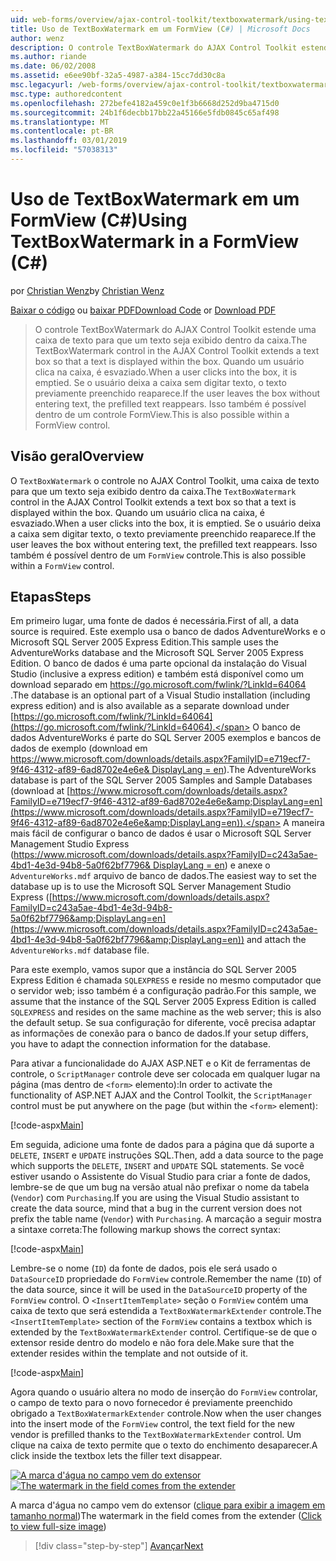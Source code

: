 ```yaml
---
uid: web-forms/overview/ajax-control-toolkit/textboxwatermark/using-textboxwatermark-in-a-formview-cs
title: Uso de TextBoxWatermark em um FormView (C#) | Microsoft Docs
author: wenz
description: O controle TextBoxWatermark do AJAX Control Toolkit estende uma caixa de texto para que um texto seja exibido dentro da caixa. Quando um usuário clica na caixa de-eu...
ms.author: riande
ms.date: 06/02/2008
ms.assetid: e6ee90bf-32a5-4987-a384-15cc7dd30c8a
msc.legacyurl: /web-forms/overview/ajax-control-toolkit/textboxwatermark/using-textboxwatermark-in-a-formview-cs
msc.type: authoredcontent
ms.openlocfilehash: 272befe4182a459c0e1f3b6668d252d9ba4715d0
ms.sourcegitcommit: 24b1f6decbb17bb22a45166e5fdb0845c65af498
ms.translationtype: MT
ms.contentlocale: pt-BR
ms.lasthandoff: 03/01/2019
ms.locfileid: "57038313"
---
```

<a name="using-textboxwatermark-in-a-formview-c"></a><span data-ttu-id="d23bf-104">Uso de TextBoxWatermark em um FormView (C#)</span><span class="sxs-lookup"><span data-stu-id="d23bf-104">Using TextBoxWatermark in a FormView (C#)</span></span>
====================
<span data-ttu-id="d23bf-105">por [Christian Wenz](https://github.com/wenz)</span><span class="sxs-lookup"><span data-stu-id="d23bf-105">by [Christian Wenz](https://github.com/wenz)</span></span>

<span data-ttu-id="d23bf-106">[Baixar o código](http://download.microsoft.com/download/9/3/f/93f8daea-bebd-4821-833b-95205389c7d0/TextBoxWatermark1.cs.zip) ou [baixar PDF](http://download.microsoft.com/download/b/6/a/b6ae89ee-df69-4c87-9bfb-ad1eb2b23373/textboxwatermark1CS.pdf)</span><span class="sxs-lookup"><span data-stu-id="d23bf-106">[Download Code](http://download.microsoft.com/download/9/3/f/93f8daea-bebd-4821-833b-95205389c7d0/TextBoxWatermark1.cs.zip) or [Download PDF](http://download.microsoft.com/download/b/6/a/b6ae89ee-df69-4c87-9bfb-ad1eb2b23373/textboxwatermark1CS.pdf)</span></span>

> <span data-ttu-id="d23bf-107">O controle TextBoxWatermark do AJAX Control Toolkit estende uma caixa de texto para que um texto seja exibido dentro da caixa.</span><span class="sxs-lookup"><span data-stu-id="d23bf-107">The TextBoxWatermark control in the AJAX Control Toolkit extends a text box so that a text is displayed within the box.</span></span> <span data-ttu-id="d23bf-108">Quando um usuário clica na caixa, é esvaziado.</span><span class="sxs-lookup"><span data-stu-id="d23bf-108">When a user clicks into the box, it is emptied.</span></span> <span data-ttu-id="d23bf-109">Se o usuário deixa a caixa sem digitar texto, o texto previamente preenchido reaparece.</span><span class="sxs-lookup"><span data-stu-id="d23bf-109">If the user leaves the box without entering text, the prefilled text reappears.</span></span> <span data-ttu-id="d23bf-110">Isso também é possível dentro de um controle FormView.</span><span class="sxs-lookup"><span data-stu-id="d23bf-110">This is also possible within a FormView control.</span></span>


## <a name="overview"></a><span data-ttu-id="d23bf-111">Visão geral</span><span class="sxs-lookup"><span data-stu-id="d23bf-111">Overview</span></span>

<span data-ttu-id="d23bf-112">O `TextBoxWatermark` o controle no AJAX Control Toolkit, uma caixa de texto para que um texto seja exibido dentro da caixa.</span><span class="sxs-lookup"><span data-stu-id="d23bf-112">The `TextBoxWatermark` control in the AJAX Control Toolkit extends a text box so that a text is displayed within the box.</span></span> <span data-ttu-id="d23bf-113">Quando um usuário clica na caixa, é esvaziado.</span><span class="sxs-lookup"><span data-stu-id="d23bf-113">When a user clicks into the box, it is emptied.</span></span> <span data-ttu-id="d23bf-114">Se o usuário deixa a caixa sem digitar texto, o texto previamente preenchido reaparece.</span><span class="sxs-lookup"><span data-stu-id="d23bf-114">If the user leaves the box without entering text, the prefilled text reappears.</span></span> <span data-ttu-id="d23bf-115">Isso também é possível dentro de um `FormView` controle.</span><span class="sxs-lookup"><span data-stu-id="d23bf-115">This is also possible within a `FormView` control.</span></span>

## <a name="steps"></a><span data-ttu-id="d23bf-116">Etapas</span><span class="sxs-lookup"><span data-stu-id="d23bf-116">Steps</span></span>

<span data-ttu-id="d23bf-117">Em primeiro lugar, uma fonte de dados é necessária.</span><span class="sxs-lookup"><span data-stu-id="d23bf-117">First of all, a data source is required.</span></span> <span data-ttu-id="d23bf-118">Este exemplo usa o banco de dados AdventureWorks e o Microsoft SQL Server 2005 Express Edition.</span><span class="sxs-lookup"><span data-stu-id="d23bf-118">This sample uses the AdventureWorks database and the Microsoft SQL Server 2005 Express Edition.</span></span> <span data-ttu-id="d23bf-119">O banco de dados é uma parte opcional da instalação do Visual Studio (inclusive a express edition) e também está disponível como um download separado em [ https://go.microsoft.com/fwlink/?LinkId=64064 ](https://go.microsoft.com/fwlink/?LinkId=64064).</span><span class="sxs-lookup"><span data-stu-id="d23bf-119">The database is an optional part of a Visual Studio installation (including express edition) and is also available as a separate download under [https://go.microsoft.com/fwlink/?LinkId=64064](https://go.microsoft.com/fwlink/?LinkId=64064).</span></span> <span data-ttu-id="d23bf-120">O banco de dados AdventureWorks é parte do SQL Server 2005 exemplos e bancos de dados de exemplo (download em [ https://www.microsoft.com/downloads/details.aspx?FamilyID=e719ecf7-9f46-4312-af89-6ad8702e4e6e&amp; DisplayLang = en](https://www.microsoft.com/downloads/details.aspx?FamilyID=e719ecf7-9f46-4312-af89-6ad8702e4e6e&amp;DisplayLang=en)).</span><span class="sxs-lookup"><span data-stu-id="d23bf-120">The AdventureWorks database is part of the SQL Server 2005 Samples and Sample Databases (download at [https://www.microsoft.com/downloads/details.aspx?FamilyID=e719ecf7-9f46-4312-af89-6ad8702e4e6e&amp;DisplayLang=en](https://www.microsoft.com/downloads/details.aspx?FamilyID=e719ecf7-9f46-4312-af89-6ad8702e4e6e&amp;DisplayLang=en)).</span></span> <span data-ttu-id="d23bf-121">A maneira mais fácil de configurar o banco de dados é usar o Microsoft SQL Server Management Studio Express ([https://www.microsoft.com/downloads/details.aspx?FamilyID=c243a5ae-4bd1-4e3d-94b8-5a0f62bf7796&amp; DisplayLang = en](https://www.microsoft.com/downloads/details.aspx?FamilyID=c243a5ae-4bd1-4e3d-94b8-5a0f62bf7796&amp;DisplayLang=en)) e anexe o `AdventureWorks.mdf` arquivo de banco de dados.</span><span class="sxs-lookup"><span data-stu-id="d23bf-121">The easiest way to set the database up is to use the Microsoft SQL Server Management Studio Express ([https://www.microsoft.com/downloads/details.aspx?FamilyID=c243a5ae-4bd1-4e3d-94b8-5a0f62bf7796&amp;DisplayLang=en](https://www.microsoft.com/downloads/details.aspx?FamilyID=c243a5ae-4bd1-4e3d-94b8-5a0f62bf7796&amp;DisplayLang=en)) and attach the `AdventureWorks.mdf` database file.</span></span>

<span data-ttu-id="d23bf-122">Para este exemplo, vamos supor que a instância do SQL Server 2005 Express Edition é chamada `SQLEXPRESS` e reside no mesmo computador que o servidor web; isso também é a configuração padrão.</span><span class="sxs-lookup"><span data-stu-id="d23bf-122">For this sample, we assume that the instance of the SQL Server 2005 Express Edition is called `SQLEXPRESS` and resides on the same machine as the web server; this is also the default setup.</span></span> <span data-ttu-id="d23bf-123">Se sua configuração for diferente, você precisa adaptar as informações de conexão para o banco de dados.</span><span class="sxs-lookup"><span data-stu-id="d23bf-123">If your setup differs, you have to adapt the connection information for the database.</span></span>

<span data-ttu-id="d23bf-124">Para ativar a funcionalidade do AJAX ASP.NET e o Kit de ferramentas de controle, o `ScriptManager` controle deve ser colocada em qualquer lugar na página (mas dentro de `<form>` elemento):</span><span class="sxs-lookup"><span data-stu-id="d23bf-124">In order to activate the functionality of ASP.NET AJAX and the Control Toolkit, the `ScriptManager` control must be put anywhere on the page (but within the `<form>` element):</span></span>

[!code-aspx[Main](using-textboxwatermark-in-a-formview-cs/samples/sample1.aspx)]

<span data-ttu-id="d23bf-125">Em seguida, adicione uma fonte de dados para a página que dá suporte a `DELETE`, `INSERT` e `UPDATE` instruções SQL.</span><span class="sxs-lookup"><span data-stu-id="d23bf-125">Then, add a data source to the page which supports the `DELETE`, `INSERT` and `UPDATE` SQL statements.</span></span> <span data-ttu-id="d23bf-126">Se você estiver usando o Assistente do Visual Studio para criar a fonte de dados, lembre-se de que um bug na versão atual não prefixar o nome da tabela (`Vendor`) com `Purchasing`.</span><span class="sxs-lookup"><span data-stu-id="d23bf-126">If you are using the Visual Studio assistant to create the data source, mind that a bug in the current version does not prefix the table name (`Vendor`) with `Purchasing`.</span></span> <span data-ttu-id="d23bf-127">A marcação a seguir mostra a sintaxe correta:</span><span class="sxs-lookup"><span data-stu-id="d23bf-127">The following markup shows the correct syntax:</span></span>

[!code-aspx[Main](using-textboxwatermark-in-a-formview-cs/samples/sample2.aspx)]

<span data-ttu-id="d23bf-128">Lembre-se o nome (`ID`) da fonte de dados, pois ele será usado o `DataSourceID` propriedade do `FormView` controle.</span><span class="sxs-lookup"><span data-stu-id="d23bf-128">Remember the name (`ID`) of the data source, since it will be used in the `DataSourceID` property of the `FormView` control.</span></span> <span data-ttu-id="d23bf-129">O `<InsertItemTemplate>` seção o `FormView` contém uma caixa de texto que será estendida a `TextBoxWatermarkExtender` controle.</span><span class="sxs-lookup"><span data-stu-id="d23bf-129">The `<InsertItemTemplate>` section of the `FormView` contains a textbox which is extended by the `TextBoxWatermarkExtender` control.</span></span> <span data-ttu-id="d23bf-130">Certifique-se de que o extensor reside dentro do modelo e não fora dele.</span><span class="sxs-lookup"><span data-stu-id="d23bf-130">Make sure that the extender resides within the template and not outside of it.</span></span>

[!code-aspx[Main](using-textboxwatermark-in-a-formview-cs/samples/sample3.aspx)]

<span data-ttu-id="d23bf-131">Agora quando o usuário altera no modo de inserção do `FormView` controlar, o campo de texto para o novo fornecedor é previamente preenchido obrigado a `TextBoxWatermarkExtender` controle.</span><span class="sxs-lookup"><span data-stu-id="d23bf-131">Now when the user changes into the insert mode of the `FormView` control, the text field for the new vendor is prefilled thanks to the `TextBoxWatermarkExtender` control.</span></span> <span data-ttu-id="d23bf-132">Um clique na caixa de texto permite que o texto do enchimento desaparecer.</span><span class="sxs-lookup"><span data-stu-id="d23bf-132">A click inside the textbox lets the filler text disappear.</span></span>


<span data-ttu-id="d23bf-133">[![A marca d'água no campo vem do extensor](using-textboxwatermark-in-a-formview-cs/_static/image2.png)](using-textboxwatermark-in-a-formview-cs/_static/image1.png)</span><span class="sxs-lookup"><span data-stu-id="d23bf-133">[![The watermark in the field comes from the extender](using-textboxwatermark-in-a-formview-cs/_static/image2.png)](using-textboxwatermark-in-a-formview-cs/_static/image1.png)</span></span>

<span data-ttu-id="d23bf-134">A marca d'água no campo vem do extensor ([clique para exibir a imagem em tamanho normal](using-textboxwatermark-in-a-formview-cs/_static/image3.png))</span><span class="sxs-lookup"><span data-stu-id="d23bf-134">The watermark in the field comes from the extender ([Click to view full-size image](using-textboxwatermark-in-a-formview-cs/_static/image3.png))</span></span>

> [!div class="step-by-step"]
> [<span data-ttu-id="d23bf-135">Avançar</span><span class="sxs-lookup"><span data-stu-id="d23bf-135">Next</span></span>](using-textboxwatermark-with-validation-controls-cs.md)
